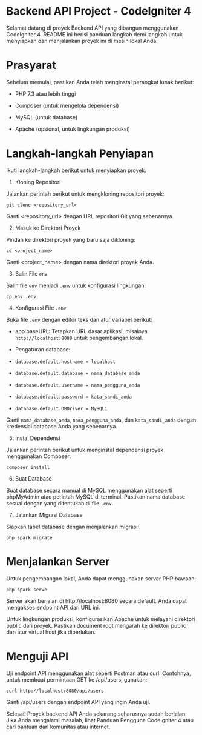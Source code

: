 # Backend API Project - CodeIgniter 4

Selamat datang di proyek Backend API yang dibangun menggunakan CodeIgniter 4. README ini berisi panduan langkah demi langkah untuk menyiapkan dan menjalankan proyek ini di mesin lokal Anda.

# Prasyarat

Sebelum memulai, pastikan Anda telah menginstal perangkat lunak berikut:

- PHP 7.3 atau lebih tinggi

- Composer (untuk mengelola dependensi)

- MySQL (untuk database)

- Apache (opsional, untuk lingkungan produksi)

# Langkah-langkah Penyiapan

Ikuti langkah-langkah berikut untuk menyiapkan proyek:

1. Kloning Repositori

Jalankan perintah berikut untuk mengkloning repositori proyek:

`git clone <repository_url>`

Ganti <repository_url> dengan URL repositori Git yang sebenarnya.

2. Masuk ke Direktori Proyek

Pindah ke direktori proyek yang baru saja dikloning:

`cd <project_name>`

Ganti <project_name> dengan nama direktori proyek Anda.

3. Salin File `env`

Salin file `env` menjadi `.env` untuk konfigurasi lingkungan:

`cp env .env`

4. Konfigurasi File `.env`

Buka file `.env` dengan editor teks dan atur variabel berikut:

- app.baseURL: Tetapkan URL dasar aplikasi, misalnya `http://localhost:8080` untuk pengembangan lokal.

- Pengaturan database:

- `database.default.hostname = localhost`

- `database.default.database = nama_database_anda`

- `database.default.username = nama_pengguna_anda`

- `database.default.password = kata_sandi_anda`

- `database.default.DBDriver = MySQLi`

Ganti `nama_database_anda`, `nama_pengguna_anda`, dan `kata_sandi_anda` dengan kredensial database Anda yang sebenarnya.

5. Instal Dependensi

Jalankan perintah berikut untuk menginstal dependensi proyek menggunakan Composer:

`composer install`

6. Buat Database

Buat database secara manual di MySQL menggunakan alat seperti phpMyAdmin atau perintah MySQL di terminal. Pastikan nama database sesuai dengan yang ditentukan di file `.env`.

7. Jalankan Migrasi Database

Siapkan tabel database dengan menjalankan migrasi:

`php spark migrate`

# Menjalankan Server

Untuk pengembangan lokal, Anda dapat menggunakan server PHP bawaan:

`php spark serve`

Server akan berjalan di http://localhost:8080 secara default. Anda dapat mengakses endpoint API dari URL ini.

Untuk lingkungan produksi, konfigurasikan Apache untuk melayani direktori public dari proyek. Pastikan document root mengarah ke direktori public dan atur virtual host jika diperlukan.

# Menguji API

Uji endpoint API menggunakan alat seperti Postman atau curl. Contohnya, untuk membuat permintaan GET ke /api/users, gunakan:

`curl http://localhost:8080/api/users`

Ganti /api/users dengan endpoint API yang ingin Anda uji.

Selesai! Proyek backend API Anda sekarang seharusnya sudah berjalan. Jika Anda mengalami masalah, lihat Panduan Pengguna CodeIgniter 4 atau cari bantuan dari komunitas atau internet.
